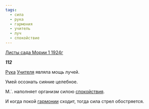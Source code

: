 ```yaml
---
tags:
  - сила
  - рука
  - гармония
  - учитель
  - луч
  - спокойствие
---
```

[Листы сада Мории 1 1924г](https://127.0.0.1:4002/agni/1924)

___112___

[Рука](../../../tags/#рука) [Учителя](../../../tags/#учитель) являла мощь лучей.   

Умей осознать сияние целебное.   

М.˙. наполняет организм силою [спокойствия](../../../tags/#спокойствие).   

И когда покой [гармонии](../../../tags/#гармония) сходит, тогда сила стрел обостряется.   


